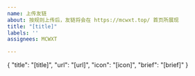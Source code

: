 ```yaml
---
name: 上传友链
about: 按规则上传后，友链将会在 https://mcwxt.top/ 首页所展现
title: "[title]"
labels: ''
assignees: MCWXT

---
```


{
    "title": "[title]",
    "url": "[url]",
    "icon": "[icon]",
    "brief": "[brief]"
  }
